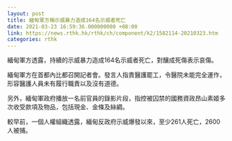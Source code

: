 ```yaml
---
layout: post
title: 緬甸軍方稱示威暴力造成164名示威者死亡
date: 2021-03-23 16:59:36.000000000 +08:00
link: https://news.rthk.hk/rthk/ch/component/k2/1582114-20210323.htm
categories: rthk
---
```


緬甸軍方透露，持續的示威暴力造成164名示威者死亡，對釀成死傷表示哀傷。

緬甸軍方在首都內比都召開記者會。發言人指責醫護罷工，令醫院未能完全運作，形容醫護人員未有履行職責以及沒有道德。

另外，緬甸軍政府播放一名前官員的錄影片段，指控被囚禁的國務資政昂山素姬多次收受款項及物品，包括現金、金條及絲綢。

較早前，一個人權組織透露，緬甸反政府示威爆發以來，至少261人死亡，2600人被捕。
